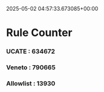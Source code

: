 2025-05-02 04:57:33.673085+00:00
# Rule Counter 
 ### UCATE : 634672

 ### Veneto : 790665

 ### Allowlist : 13930